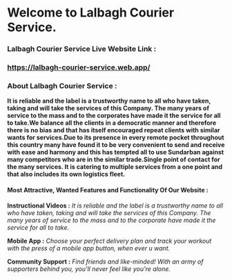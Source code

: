 # Welcome to Lalbagh Courier Service.

### Lalbagh Courier Service Live Website Link :

### https://lalbagh-courier-service.web.app/

### About Lalbagh Courier Service :

**It is reliable and the label is a trustworthy name to all who have taken, taking and will take the services of this Company. The many years of service to the mass and to the corporates have made it the service for all to take.We balance all the clients in a democratic manner and therefore there is no bias and that has itself encouraged repeat clients with similar wants for services.Due to its presence in every remote pocket throughout this country many have found it to be very convenient to send and receive with ease and harmony and this has tempted all to use Sundarban against many competitors who are in the similar trade.Single point of contact for the many services. It is catering to multiple services from a one point and that also includes its own logistics fleet.**

#### Most Attractive, Wanted Features and Functionality Of Our Website :

**Instructional Videos :**
_It is reliable and the label is a trustworthy name to all who have taken, taking and will take the services of this Company. The many years of service to the mass and to the corporate have made it the service for all to take._

**Mobile App :**
_Choose your perfect delivery plan and track your workout with the press of a mobile app button, when ever u want._

**Community Support :**
_Find friends and like-minded! With an army of supporters behind you, you'll never feel like you're alone._
